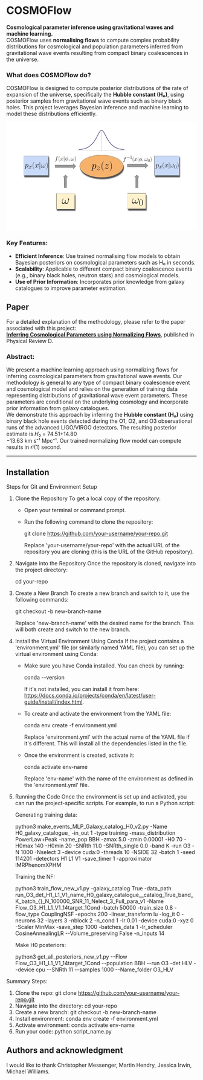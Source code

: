 # COSMOFlow
**Cosmological parameter inference using gravitational waves and machine learning.**  
COSMOFlow uses **normalising flows** to compute complex probability distributions for cosmological and population parameters inferred from gravitational wave events resulting from compact binary coalescences in the universe. 

### What does COSMOFlow do?
COSMOFlow is designed to compute posterior distributions of the rate of expansion of the universe, specifically the **Hubble constant (H₀)**, using posterior samples from gravitational wave events such as binary black holes. This project leverages Bayesian inference and machine learning to model these distributions efficiently.

![Flow Layout](COSMOFlow/Flow_diagram.jpg)

### Key Features:
- **Efficient Inference**: Use trained normalising flow models to obtain Bayesian posteriors on cosmological parameters such as H₀ in seconds.
- **Scalability**: Applicable to different compact binary coalescence events (e.g., binary black holes, neutron stars) and cosmological models.
- **Use of Prior Information**: Incorporates prior knowledge from galaxy catalogues to improve parameter estimation.

## Paper
For a detailed explanation of the methodology, please refer to the paper associated with this project:  
[**Inferring Cosmological Parameters using Normalizing Flows**](https://journals.aps.org/prd/abstract/10.1103/PhysRevD.109.123547), published in Physical Review D.

### Abstract:
We present a machine learning approach using normalizing flows for inferring cosmological parameters from gravitational wave events. Our methodology is general to any type of compact binary coalescence event and cosmological model and relies on the generation of training data representing distributions of gravitational wave event parameters. These parameters are conditional on the underlying cosmology and incorporate prior information from galaxy catalogues.  
We demonstrate this approach by inferring the **Hubble constant (H₀)** using binary black hole events detected during the O1, O2, and O3 observational runs of the advanced LIGO/VIRGO detectors. The resulting posterior estimate is 𝐻₀ = 74.51⁢+14.80  
−13.63 km s⁻¹ Mpc⁻¹. Our trained normalizing flow model can compute results in 𝒪(1) second.

---
## Installation

Steps for Git and Environment Setup

1. Clone the Repository
   To get a local copy of the repository:
   - Open your terminal or command prompt.
   - Run the following command to clone the repository:
   
     git clone https://github.com/your-username/your-repo.git

     Replace 'your-username/your-repo' with the actual URL of the repository you are cloning (this is the URL of the GitHub repository).

2. Navigate into the Repository
   Once the repository is cloned, navigate into the project directory:

     cd your-repo

3. Create a New Branch
   To create a new branch and switch to it, use the following commands:

     git checkout -b new-branch-name

     Replace 'new-branch-name' with the desired name for the branch. This will both create and switch to the new branch.

4. Install the Virtual Environment Using Conda
   If the project contains a 'environment.yml' file (or similarly named YAML file), you can set up the virtual environment using Conda:
   
   - Make sure you have Conda installed. You can check by running:

     conda --version

     If it's not installed, you can install it from here: https://docs.conda.io/projects/conda/en/latest/user-guide/install/index.html.

   - To create and activate the environment from the YAML file:

     conda env create -f environment.yml

     Replace 'environment.yml' with the actual name of the YAML file if it's different. This will install all the dependencies listed in the file.

   - Once the environment is created, activate it:

     conda activate env-name

     Replace 'env-name' with the name of the environment as defined in the 'environment.yml' file.

6. Running the Code
   Once the environment is set up and activated, you can run the project-specific scripts. For example, to run a Python script:


   Generating training data:

     python3 make_events_MLP_Galaxy_catalog_H0_v2.py -Name H0_galaxy_catalogue_ -in_out 1 -type training -mass_distribution PowerLaw+Peak -name_pop BBH -zmax 5.0 -zmin 0.00001 -H0 70 -H0max 140 -H0min 20 -SNRth 11.0 -SNRth_single 0.0 -band K -run O3 -N 1000 -Nselect 3 -device cuda:0  -threads 10 -NSIDE 32 -batch 1 -seed 114201 -detectors H1 L1 V1 -save_timer 1 -approximator IMRPhenomXPHM

   
   Training the NF:

      python3 train_flow_new_v1.py -galaxy_catalog True -data_path run_O3_det_H1_L1_V1_name_H0_galaxy_catalogue__catalog_True_band_K_batch_{}_N_100000_SNR_11_Nelect_3_Full_para_v1 -Name Flow_O3_H1_L1_V1_14target_1Cond -batch 50000 -train_size 0.8 -flow_type CouplingNSF -epochs 200 -linear_transform lu -log_it 0  -neurons 32 -layers 3 -nblock 2 -n_cond 1 -lr 0.01 -device cuda:0 -xyz 0 -Scaler MinMax -save_step 1000 -batches_data 1 -lr_scheduler CosineAnnealingLR --Volume_preserving False -n_inputs 14

   
   Make H0 posteriors:

     python3 get_all_posteriors_new_v1.py --Flow Flow_O3_H1_L1_V1_14target_1Cond --population BBH --run O3 -det HLV --device cpu --SNRth 11 --samples 1000 --Name_folder O3_HLV

Summary Steps:
1. Clone the repo: git clone https://github.com/your-username/your-repo.git
2. Navigate into the directory: cd your-repo
3. Create a new branch: git checkout -b new-branch-name
4. Install environment: conda env create -f environment.yml
5. Activate environment: conda activate env-name
6. Run your code: python script_name.py


## Authors and acknowledgment
I would like to thank Christopher Messenger, Martin Hendry, Jessica Irwin, Michael Williams.

